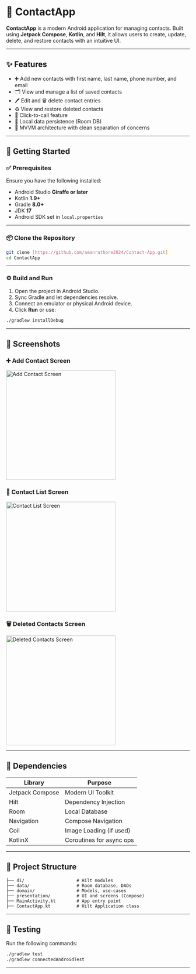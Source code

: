 
# 📱 ContactApp

**ContactApp** is a modern Android application for managing contacts. Built using **Jetpack Compose**, **Kotlin**, and **Hilt**, it allows users to create, update, delete, and restore contacts with an intuitive UI.

---

## ✨ Features

- ➕ Add new contacts with first name, last name, phone number, and email
- 🗂 View and manage a list of saved contacts
- 🖊 Edit and 🗑 delete contact entries
- ♻️ View and restore deleted contacts
- 📱 Click-to-call feature
- 💾 Local data persistence (Room DB)
- 🧪 MVVM architecture with clean separation of concerns

---

## 🚀 Getting Started

### ✅ Prerequisites

Ensure you have the following installed:

- Android Studio **Giraffe or later**
- Kotlin **1.9+**
- Gradle **8.0+**
- JDK **17**
- Android SDK set in `local.properties`

---

### 📦 Clone the Repository

```bash
git clone [https://github.com/amanrathore2024/Contact-App.git]
cd ContactApp
```

---

### ⚙️ Build and Run

1. Open the project in Android Studio.
2. Sync Gradle and let dependencies resolve.
3. Connect an emulator or physical Android device.
4. Click **Run** or use:

```bash
./gradlew installDebug
```

---

## 📸 Screenshots

### ➕ Add Contact Screen
<img src="WhatsApp Image 2025-04-30 at 23.19.36_c2381739.jpg" alt="Add Contact Screen" width="300"/>

### 📇 Contact List Screen
<img src="WhatsApp Image 2025-04-30 at 23.19.36_c77f03db.jpg" alt="Contact List Screen" width="300"/>

### 🗑 Deleted Contacts Screen
<img src="WhatsApp Image 2025-04-30 at 23.19.36_e4521e6c.jpg" alt="Deleted Contacts Screen" width="300"/>

---

## 🧾 Dependencies

| Library         | Purpose                     |
|-----------------|-----------------------------|
| Jetpack Compose | Modern UI Toolkit           |
| Hilt            | Dependency Injection        |
| Room            | Local Database              |
| Navigation      | Compose Navigation          |
| Coil            | Image Loading (if used)     |
| KotlinX         | Coroutines for async ops    |

---

## 📂 Project Structure

```plaintext
├── di/                    # Hilt modules
├── data/                  # Room database, DAOs
├── domain/                # Models, use-cases
├── presentation/          # UI and screens (Compose)
├── MainActivity.kt        # App entry point
├── ContactApp.kt          # Hilt Application class
```

---

## 🧪 Testing

Run the following commands:

```bash
./gradlew test
./gradlew connectedAndroidTest
```

---
